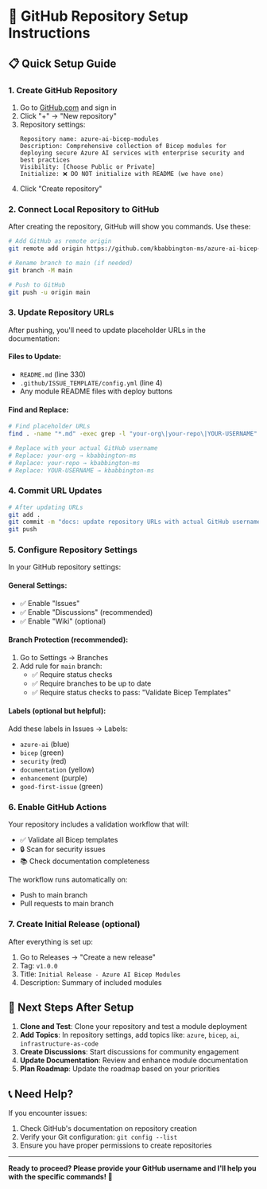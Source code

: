 # 🚀 GitHub Repository Setup Instructions

## 📋 Quick Setup Guide

### 1. Create GitHub Repository

1. Go to [GitHub.com](https://github.com) and sign in
2. Click "+" → "New repository"
3. Repository settings:
   ```
   Repository name: azure-ai-bicep-modules
   Description: Comprehensive collection of Bicep modules for deploying secure Azure AI services with enterprise security and best practices
   Visibility: [Choose Public or Private]
   Initialize: ❌ DO NOT initialize with README (we have one)
   ```
4. Click "Create repository"

### 2. Connect Local Repository to GitHub

After creating the repository, GitHub will show you commands. Use these:

```bash
# Add GitHub as remote origin
git remote add origin https://github.com/kbabbington-ms/azure-ai-bicep-modules.git

# Rename branch to main (if needed)
git branch -M main

# Push to GitHub
git push -u origin main
```

### 3. Update Repository URLs

After pushing, you'll need to update placeholder URLs in the documentation:

#### Files to Update:
- `README.md` (line 330)
- `.github/ISSUE_TEMPLATE/config.yml` (line 4)
- Any module README files with deploy buttons

#### Find and Replace:
```bash
# Find placeholder URLs
find . -name "*.md" -exec grep -l "your-org\|your-repo\|YOUR-USERNAME" {} \;

# Replace with your actual GitHub username
# Replace: your-org → kbabbington-ms
# Replace: your-repo → kbabbington-ms  
# Replace: YOUR-USERNAME → kbabbington-ms
```

### 4. Commit URL Updates

```bash
# After updating URLs
git add .
git commit -m "docs: update repository URLs with actual GitHub username"
git push
```

### 5. Configure Repository Settings

In your GitHub repository settings:

#### General Settings:
- ✅ Enable "Issues"
- ✅ Enable "Discussions" (recommended)
- ✅ Enable "Wiki" (optional)

#### Branch Protection (recommended):
1. Go to Settings → Branches
2. Add rule for `main` branch:
   - ✅ Require status checks
   - ✅ Require branches to be up to date
   - ✅ Require status checks to pass: "Validate Bicep Templates"

#### Labels (optional but helpful):
Add these labels in Issues → Labels:
- `azure-ai` (blue)
- `bicep` (green)
- `security` (red)
- `documentation` (yellow)
- `enhancement` (purple)
- `good-first-issue` (green)

### 6. Enable GitHub Actions

Your repository includes a validation workflow that will:
- ✅ Validate all Bicep templates
- 🔒 Scan for security issues
- 📚 Check documentation completeness

The workflow runs automatically on:
- Push to main branch
- Pull requests to main branch

### 7. Create Initial Release (optional)

After everything is set up:
1. Go to Releases → "Create a new release"
2. Tag: `v1.0.0`
3. Title: `Initial Release - Azure AI Bicep Modules`
4. Description: Summary of included modules

## 🎯 Next Steps After Setup

1. **Clone and Test**: Clone your repository and test a module deployment
2. **Add Topics**: In repository settings, add topics like: `azure`, `bicep`, `ai`, `infrastructure-as-code`
3. **Create Discussions**: Start discussions for community engagement
4. **Update Documentation**: Review and enhance module documentation
5. **Plan Roadmap**: Update the roadmap based on your priorities

## 📞 Need Help?

If you encounter issues:
1. Check GitHub's documentation on repository creation
2. Verify your Git configuration: `git config --list`
3. Ensure you have proper permissions to create repositories

---

**Ready to proceed? Please provide your GitHub username and I'll help you with the specific commands! 🚀**
